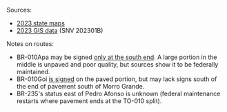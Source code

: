 Sources:
* [2023 state maps](https://www.gov.br/dnit/pt-br/rodovias/mapa-de-gerenciamento/)
* [2023 GIS data](https://geo.epl.gov.br/portal/home/item.html?id=1e51ef64981f48b08e56e9b98d92fa56) (SNV 202301B)

Notes on routes:
* BR-010Apa may be signed [only at the south end](https://www.google.com/maps/@-9.9470414,-47.9882976,3a,15.4y,23.23h,83.14t/data=!3m6!1e1!3m4!1sg06hWVDzU0fclcsYYV6xJQ!2e0!7i16384!8i8192?entry=ttu). A large portion in the middle is unpaved and poor quality, but sources show it to be federally maintained.
* BR-010Goi [is signed](https://www.google.com/maps/@-7.858928,-47.5413871,3a,15y,29.5h,86.69t/data=!3m6!1e1!3m4!1sY8ev3teUirmpN8NFsKaddw!2e0!7i16384!8i8192?entry=ttu) on the paved portion, but may lack signs south of the end of pavement south of Morro Grande.
* BR-235's status east of Pedro Afonso is unknown (federal maintenance restarts where pavement ends at the TO-010 split).
